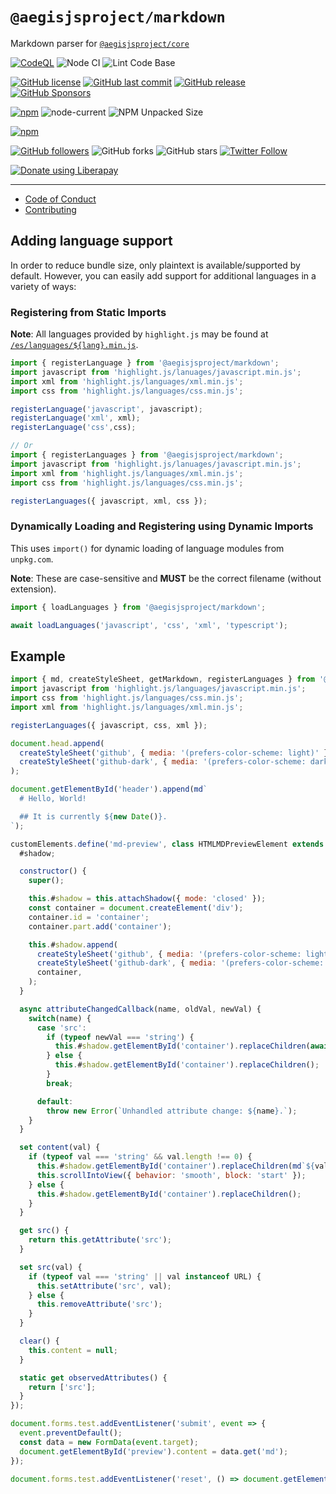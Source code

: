 # `@aegisjsproject/markdown`

Markdown parser for [`@aegisjsproject/core`](https://github.com/AegisJSProject/core)

[![CodeQL](https://github.com/AegisJSProject/markdown/actions/workflows/codeql-analysis.yml/badge.svg)](https://github.com/AegisJSProject/markdown/actions/workflows/codeql-analysis.yml)
![Node CI](https://github.com/AegisJSProject/markdown/workflows/Node%20CI/badge.svg)
![Lint Code Base](https://github.com/AegisJSProject/markdown/workflows/Lint%20Code%20Base/badge.svg)

[![GitHub license](https://img.shields.io/github/license/AegisJSProject/markdown.svg)](https://github.com/AegisJSProject/markdown/blob/master/LICENSE)
[![GitHub last commit](https://img.shields.io/github/last-commit/AegisJSProject/markdown.svg)](https://github.com/AegisJSProject/markdown/commits/master)
[![GitHub release](https://img.shields.io/github/release/AegisJSProject/markdown?logo=github)](https://github.com/AegisJSProject/markdown/releases)
[![GitHub Sponsors](https://img.shields.io/github/sponsors/AegisJSProject?logo=github)](https://github.com/sponsors/shgysk8zer0)

[![npm](https://img.shields.io/npm/v/@aegisjsproject/markdown)](https://www.npmjs.com/package/@aegisjsproject/markdown)
![node-current](https://img.shields.io/node/v/@aegisjsproject/markdown)
![NPM Unpacked Size](https://img.shields.io/npm/unpacked-size/%40aegisjsproject%2Fmarkdown)

[![npm](https://img.shields.io/npm/dw/@aegisjsproject/markdown?logo=npm)](https://www.npmjs.com/package/@aegisjsproject/markdown)

[![GitHub followers](https://img.shields.io/github/followers/AegisJSProject.svg?style=social)](https://github.com/AegisJSProject)
![GitHub forks](https://img.shields.io/github/forks/AegisJSProject/markdown.svg?style=social)
![GitHub stars](https://img.shields.io/github/stars/AegisJSProject/markdown.svg?style=social)
[![Twitter Follow](https://img.shields.io/twitter/follow/shgysk8zer0.svg?style=social)](https://twitter.com/shgysk8zer0)

[![Donate using Liberapay](https://img.shields.io/liberapay/receives/shgysk8zer0.svg?logo=liberapay)](https://liberapay.com/shgysk8zer0/donate "Donate using Liberapay")
- - -

- [Code of Conduct](./.github/CODE_OF_CONDUCT.md)
- [Contributing](./.github/CONTRIBUTING.md)
<!-- - [Security Policy](./.github/SECURITY.md) -->

## Adding language support

In order to reduce bundle size, only plaintext is available/supported by default.
However, you can easily add support for additional languages in a variety of ways:

### Registering from Static Imports

**Note**: All languages provided by `highlight.js` may be found at [`/es/languages/${lang}.min.js`](https://unpkg.com/browse/@highlightjs/cdn-assets/es/languages/).

```js
import { registerLanguage } from '@aegisjsproject/markdown';
import javascript from 'highlight.js/lanuages/javascript.min.js';
import xml from 'highlight.js/languages/xml.min.js';
import css from 'highlight.js/languages/css.min.js';

registerLanguage('javascript', javascript);
registerLanguage('xml', xml);
registerLanguage('css',css);

// Or
import { registerLanguages } from '@aegisjsproject/markdown';
import javascript from 'highlight.js/lanuages/javascript.min.js';
import xml from 'highlight.js/languages/xml.min.js';
import css from 'highlight.js/languages/css.min.js';

registerLanguages({ javascript, xml, css });
```

### Dynamically Loading and Registering using Dynamic Imports

This uses `import()` for dynamic loading of language modules from `unpkg.com`.

**Note**: These are case-sensitive and **MUST** be the correct filename (without extension).

```js
import { loadLanguages } from '@aegisjsproject/markdown';

await loadLanguages('javascript', 'css', 'xml', 'typescript');
```

## Example

```js
import { md, createStyleSheet, getMarkdown, registerLanguages } from '@aegisjsproject/markdown';
import javascript from 'highlight.js/languages/javascript.min.js';
import css from 'highlight.js/languages/css.min.js';
import xml from 'highlight.js/languages/xml.min.js';

registerLanguages({ javascript, css, xml });

document.head.append(
  createStyleSheet('github', { media: '(prefers-color-scheme: light)' }),
  createStyleSheet('github-dark', { media: '(prefers-color-scheme: dark)' }),
);

document.getElementById('header').append(md`
  # Hello, World!

  ## It is currently ${new Date()}.
`);

customElements.define('md-preview', class HTMLMDPreviewElement extends HTMLElement {
  #shadow;

  constructor() {
    super();

    this.#shadow = this.attachShadow({ mode: 'closed' });
    const container = document.createElement('div');
    container.id = 'container';
    container.part.add('container');

    this.#shadow.append(
      createStyleSheet('github', { media: '(prefers-color-scheme: light)' }),
      createStyleSheet('github-dark', { media: '(prefers-color-scheme: dark)' }),
      container,
    );
  }

  async attributeChangedCallback(name, oldVal, newVal) {
    switch(name) {
      case 'src':
        if (typeof newVal === 'string') {
          this.#shadow.getElementById('container').replaceChildren(await getMarkdown(this.src));
        } else {
          this.#shadow.getElementById('container').replaceChildren();
        }
        break;

      default:
        throw new Error(`Unhandled attribute change: ${name}.`);
    }
  }

  set content(val) {
    if (typeof val === 'string' && val.length !== 0) {
      this.#shadow.getElementById('container').replaceChildren(md`${val}`);
      this.scrollIntoView({ behavior: 'smooth', block: 'start' });
    } else {
      this.#shadow.getElementById('container').replaceChildren();
    }
  }

  get src() {
    return this.getAttribute('src');
  }

  set src(val) {
    if (typeof val === 'string' || val instanceof URL) {
      this.setAttribute('src', val);
    } else {
      this.removeAttribute('src');
    }
  }

  clear() {
    this.content = null;
  }

  static get observedAttributes() {
    return ['src'];
  }
});

document.forms.test.addEventListener('submit', event => {
  event.preventDefault();
  const data = new FormData(event.target);
  document.getElementById('preview').content = data.get('md');
});

document.forms.test.addEventListener('reset', () => document.getElementById('preview').clear());
```
